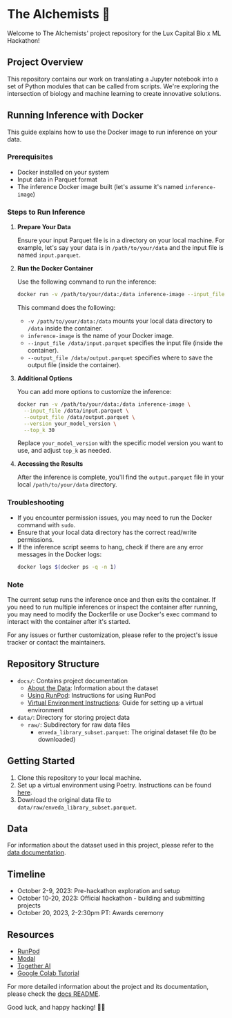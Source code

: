 # The Alchemists 🧪

Welcome to The Alchemists' project repository for the Lux Capital Bio x ML Hackathon!

## Project Overview

This repository contains our work on translating a Jupyter notebook into a set of Python modules that can be called from scripts. We're exploring the intersection of biology and machine learning to create innovative solutions.

## Running Inference with Docker

This guide explains how to use the Docker image to run inference on your data.

### Prerequisites

- Docker installed on your system
- Input data in Parquet format
- The inference Docker image built (let's assume it's named `inference-image`)

### Steps to Run Inference

1. **Prepare Your Data**

   Ensure your input Parquet file is in a directory on your local machine. For example, let's say your data is in `/path/to/your/data` and the input file is named `input.parquet`.

2. **Run the Docker Container**

   Use the following command to run the inference:

   ```bash
   docker run -v /path/to/your/data:/data inference-image --input_file /data/input.parquet --output_file /data/output.parquet
   ```

   This command does the following:
   - `-v /path/to/your/data:/data` mounts your local data directory to `/data` inside the container.
   - `inference-image` is the name of your Docker image.
   - `--input_file /data/input.parquet` specifies the input file (inside the container).
   - `--output_file /data/output.parquet` specifies where to save the output file (inside the container).

3. **Additional Options**

   You can add more options to customize the inference:

   ```bash
   docker run -v /path/to/your/data:/data inference-image \
     --input_file /data/input.parquet \
     --output_file /data/output.parquet \
     --version your_model_version \
     --top_k 30
   ```

   Replace `your_model_version` with the specific model version you want to use, and adjust `top_k` as needed.

4. **Accessing the Results**

   After the inference is complete, you'll find the `output.parquet` file in your local `/path/to/your/data` directory.

### Troubleshooting

- If you encounter permission issues, you may need to run the Docker command with `sudo`.
- Ensure that your local data directory has the correct read/write permissions.
- If the inference script seems to hang, check if there are any error messages in the Docker logs:
  ```bash
  docker logs $(docker ps -q -n 1)
  ```

### Note

The current setup runs the inference once and then exits the container. If you need to run multiple inferences or inspect the container after running, you may need to modify the Dockerfile or use Docker's exec command to interact with the container after it's started.

For any issues or further customization, please refer to the project's issue tracker or contact the maintainers.

## Repository Structure

- `docs/`: Contains project documentation
  - [About the Data](docs/about_the_data.md): Information about the dataset
  - [Using RunPod](docs/using_runpod.md): Instructions for using RunPod
  - [Virtual Environment Instructions](docs/virtual-env-instructions.md): Guide for setting up a virtual environment
- `data/`: Directory for storing project data
  - `raw/`: Subdirectory for raw data files
    - `enveda_library_subset.parquet`: The original dataset file (to be downloaded)

## Getting Started

1. Clone this repository to your local machine.
2. Set up a virtual environment using Poetry. Instructions can be found [here](docs/virtual-env-instructions.md).
3. Download the original data file to `data/raw/enveda_library_subset.parquet`.

## Data

For information about the dataset used in this project, please refer to the [data documentation](docs/about_the_data.md).

## Timeline

- October 2-9, 2023: Pre-hackathon exploration and setup
- October 10-20, 2023: Official hackathon - building and submitting projects
- October 20, 2023, 2-2:30pm PT: Awards ceremony

## Resources

- [RunPod](https://www.runpod.io/)
- [Modal](https://modal.com/)
- [Together AI](https://www.together.ai/)
- [Google Colab Tutorial](https://colab.research.google.com/github/deepchem/deepchem/blob/master/examples/tutorials/Transfer_Learning_With_ChemBERTa_Transformers.ipynb#scrollTo=teDLOtldQd2K)

For more detailed information about the project and its documentation, please check the [docs README](docs/README.md).

Good luck, and happy hacking! 🧪✨
